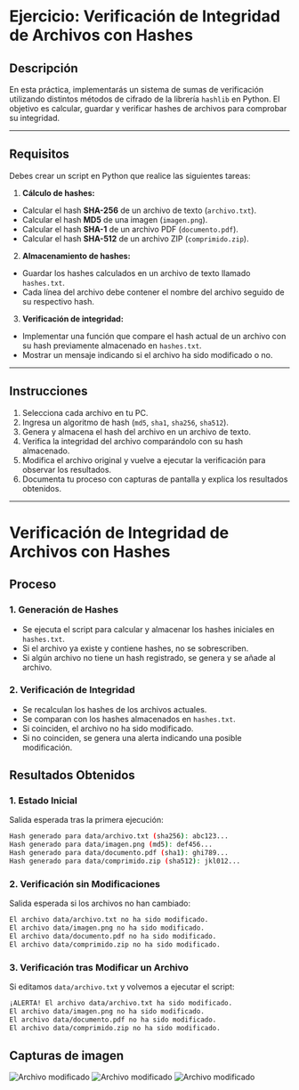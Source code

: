 # Ejercicio: Verificación de Integridad de Archivos con Hashes

## Descripción
En esta práctica, implementarás un sistema de sumas de verificación utilizando distintos métodos de cifrado de la librería `hashlib` en Python.
El objetivo es calcular, guardar y verificar hashes de archivos para comprobar su integridad.

---

## Requisitos
Debes crear un script en Python que realice las siguientes tareas:

1. **Cálculo de hashes:**
 - Calcular el hash **SHA-256** de un archivo de texto (`archivo.txt`).
 - Calcular el hash **MD5** de una imagen (`imagen.png`).
 - Calcular el hash **SHA-1** de un archivo PDF (`documento.pdf`).
 - Calcular el hash **SHA-512** de un archivo ZIP (`comprimido.zip`).

2. **Almacenamiento de hashes:**
 - Guardar los hashes calculados en un archivo de texto llamado `hashes.txt`.
 - Cada línea del archivo debe contener el nombre del archivo seguido de su respectivo hash.

3. **Verificación de integridad:**
 - Implementar una función que compare el hash actual de un archivo con su hash previamente almacenado en `hashes.txt`.
 - Mostrar un mensaje indicando si el archivo ha sido modificado o no.

---

## Instrucciones
1. Selecciona cada archivo en tu PC.
2. Ingresa un algoritmo de hash (`md5`, `sha1`, `sha256`, `sha512`).
3. Genera y almacena el hash del archivo en un archivo de texto.
4. Verifica la integridad del archivo comparándolo con su hash almacenado.
5. Modifica el archivo original y vuelve a ejecutar la verificación para observar los resultados.
6. Documenta tu proceso con capturas de pantalla y explica los resultados obtenidos.

---

# **Verificación de Integridad de Archivos con Hashes**
## **Proceso**
### **1. Generación de Hashes**
- Se ejecuta el script para calcular y almacenar los hashes iniciales en `hashes.txt`.
- Si el archivo ya existe y contiene hashes, no se sobrescriben.
- Si algún archivo no tiene un hash registrado, se genera y se añade al archivo.

### **2. Verificación de Integridad**
- Se recalculan los hashes de los archivos actuales.
- Se comparan con los hashes almacenados en `hashes.txt`.
- Si coinciden, el archivo no ha sido modificado.
- Si no coinciden, se genera una alerta indicando una posible modificación.

## **Resultados Obtenidos**
### **1. Estado Inicial**
Salida esperada tras la primera ejecución:
```bash
Hash generado para data/archivo.txt (sha256): abc123...
Hash generado para data/imagen.png (md5): def456...
Hash generado para data/documento.pdf (sha1): ghi789...
Hash generado para data/comprimido.zip (sha512): jkl012...
```

### **2. Verificación sin Modificaciones**
Salida esperada si los archivos no han cambiado:
```bash
El archivo data/archivo.txt no ha sido modificado.
El archivo data/imagen.png no ha sido modificado.
El archivo data/documento.pdf no ha sido modificado.
El archivo data/comprimido.zip no ha sido modificado.
```

### **3. Verificación tras Modificar un Archivo**
Si editamos `data/archivo.txt` y volvemos a ejecutar el script:
```bash
¡ALERTA! El archivo data/archivo.txt ha sido modificado.
El archivo data/imagen.png no ha sido modificado.
El archivo data/documento.pdf no ha sido modificado.
El archivo data/comprimido.zip no ha sido modificado.
```
## **Capturas de imagen**
![Archivo modificado](imgs/primera_ejecucion.png)
![Archivo modificado](imgs/segunda_ejecucion.png)
![Archivo modificado](imgs/revertir_cambios_y_modificar_pdf.png)
